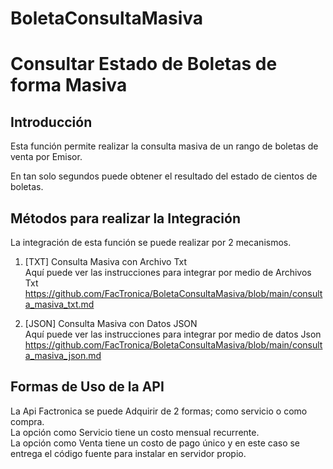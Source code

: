 # BoletaConsultaMasiva

Consultar Estado de Boletas de forma Masiva
===========================================

Introducción
------------
Esta función permite realizar la consulta masiva de un rango de boletas de venta por Emisor.

En tan solo segundos puede obtener el resultado del estado de cientos de boletas.

Métodos para realizar la Integración
------------------------------------
La integración de esta función se puede realizar por 2 mecanismos.

1. [TXT] Consulta Masiva con Archivo Txt
<br>Aquí puede ver las instrucciones para integrar por medio de Archivos Txt
<br>https://github.com/FacTronica/BoletaConsultaMasiva/blob/main/consulta_masiva_txt.md

2. [JSON] Consulta Masiva con Datos JSON
<br>Aquí puede ver las instrucciones para integrar por medio de datos Json
<br>https://github.com/FacTronica/BoletaConsultaMasiva/blob/main/consulta_masiva_json.md


Formas de Uso de la API
-----------------------

La Api Factronica se puede Adquirir de 2 formas; como servicio o como compra.
<br>La opción como Servicio tiene un costo mensual recurrente.
<br>La opción como Venta tiene un costo de pago único y en este caso se entrega el código fuente para instalar en servidor propio.
